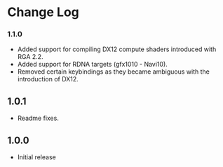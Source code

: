 # Change Log

### 1.1.0

- Added support for compiling DX12 compute shaders introduced with RGA 2.2.
- Added support for RDNA targets (gfx1010 - Navi10).
- Removed certain keybindings as they became ambiguous with the introduction of DX12.

## 1.0.1
- Readme fixes.

## 1.0.0
- Initial release